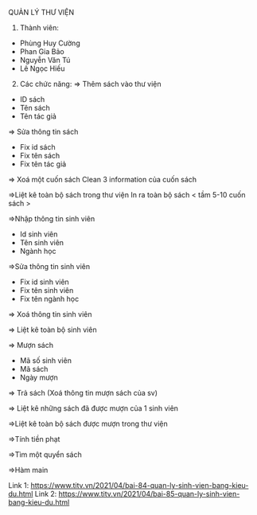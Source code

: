 QUẢN LÝ THƯ VIỆN

1. Thành viên:
- Phùng Huy Cường
- Phan Gia Bảo 
- Nguyễn Văn Tú
- Lê Ngọc Hiếu
2. Các chức năng:
=> Thêm sách vào thư viện
- ID sách
- Tên sách
- Tên tác giả

=> Sửa thông tin sách
- Fix id sách
- Fix tên sách
- Fix tên tác giả

=> Xoá một cuốn sách
Clean 3 information của cuốn sách

=>Liệt kê toàn bộ sách trong thư viện
In ra toàn bộ sách < tầm 5-10 cuốn sách >

=>Nhập thông tin sinh viên
- Id sinh viên
- Tên sinh viên
- Ngành học

=>Sửa thông tin sinh viên
- Fix id sinh viên
- Fix tên sinh viên
- Fix tên ngành học

=> Xoá thông tin sinh viên

=> Liệt kê toàn bộ sinh viên

=> Mượn sách
- Mã số sinh viên
- Mã sách
- Ngày mượn

=> Trả sách (Xoá thông tin mượn sách của sv) 

=> Liệt kê những sách đã được mượn của 1 sinh viên

=>Liệt kê toàn bộ sách được mượn trong thư viện

=>Tính tiền phạt

=>Tìm một quyển sách

=>Hàm main

Link 1: https://www.titv.vn/2021/04/bai-84-quan-ly-sinh-vien-bang-kieu-du.html
Link 2: https://www.titv.vn/2021/04/bai-85-quan-ly-sinh-vien-bang-kieu-du.html

